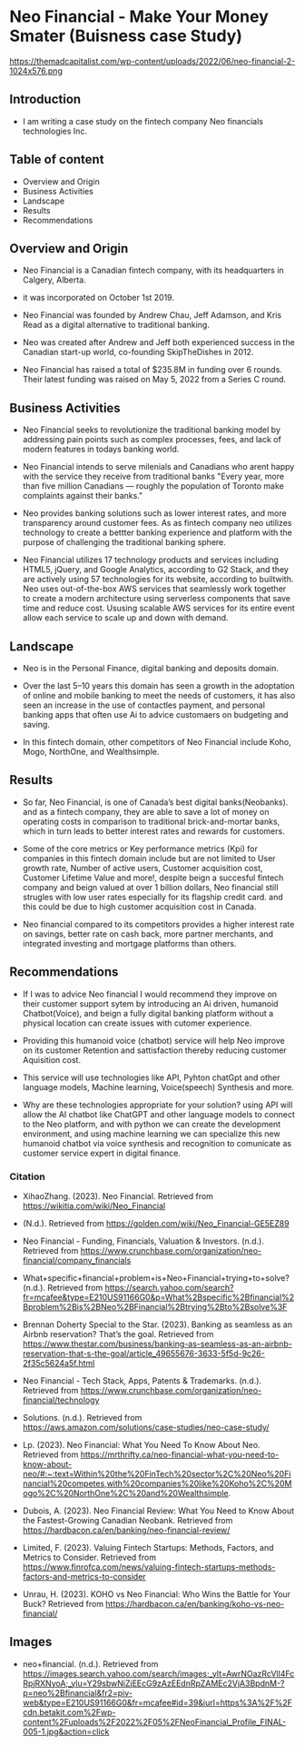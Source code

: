 # Neo Financial - Make Your Money Smater (Buisness case Study)

https://themadcapitalist.com/wp-content/uploads/2022/06/neo-financial-2-1024x576.png

## Introduction

* I am writing a case study on the fintech company Neo financials technologies Inc.

## Table of content

* Overview and Origin
* Business Activities
* Landscape
* Results
* Recommendations

## Overview and Origin

* Neo Financial is a Canadian fintech company, with its headquarters in Calgery, Alberta.

* it was incorporated on October 1st 2019.

* Neo Financial was founded by Andrew Chau, Jeff Adamson, and Kris Read as a digital alternative to traditional banking.

* Neo was created after Andrew and Jeff both experienced success in the Canadian start-up world, co-founding SkipTheDishes in 2012.

* Neo Financial has raised a total of $235.8M in funding over 6 rounds. Their latest funding was raised on May 5, 2022 from a Series C round.

## Business Activities

* Neo Financial seeks to revolutionize the traditional banking model by addressing pain points such as complex processes, fees, and lack of modern features in todays banking world.

* Neo Financial intends to serve milenials and Canadians who arent happy with the service they receive from traditional banks "Every year, more than five million Canadians — roughly the population of Toronto make complaints against their banks."

* Neo provides banking solutions such as lower interest rates, and more transparency around customer fees. As as fintech company neo utilizes technology to create a bettter banking experience and platform with the purpose of challenging the traditional banking sphere.

* Neo Financial utilizes 17 technology products and services including HTML5, jQuery, and Google Analytics, according to G2 Stack, and they are actively using 57 technologies for its website, according to builtwith. Neo uses out-of-the-box AWS services that seamlessly work together to create a modern architecture using serverless components that save time and reduce cost. Ususing scalable AWS services for its entire event allow each service to scale up and down with demand.

## Landscape

* Neo is in the Personal Finance, digital banking and deposits domain.

* Over the last 5–10 years this domain has seen a growth in the adoptation of online and mobile banking to meet the needs of customers, it has also seen an increase in the use of contactles payment, and personal banking apps that often use Ai to advice customaers on budgeting and saving.

* In this fintech domain, other competitors of Neo Financial include Koho, Mogo, NorthOne, and Wealthsimple.

## Results

* So far, Neo Financial, is one of Canada’s best digital banks(Neobanks). and as a fintech company, they are able to save a lot of money on operating costs in comparison to traditional brick-and-mortar banks, which in turn leads to better interest rates and rewards for customers.

* Some of the core metrics or Key performance metrics (Kpi) for companies in this fintech domain include but are not limited to User growth rate, Number of active users, Customer acquisition cost, Customer Lifetime Value and more!, despite beign a succesful fintech company and beign valued at over 1 billion dollars, Neo financial still strugles with low user rates especially for its flagship credit card. and this could be due to high customer acquisition cost in Canada.

* Neo financial compared to its competitors provides a higher interest rate on savings, better rate on cash back, more partner merchants, and integrated investing and mortgage platforms than others.  

## Recommendations

* If I was to advice Neo financial I would recommend they improve on their customer support sytem by introducing an Ai driven, humanoid Chatbot(Voice), and beign a fully digital banking platform without a physical location can create issues with cutomer experience.

* Providing this humanoid voice (chatbot) service will help Neo improve on its customer Retention and sattisfaction thereby reducing customer Aquisition cost.

* This service will use technologies like API, Pyhton chatGpt and other language models, Machine learning, Voice(speech) Synthesis and more.

* Why are these technologies appropriate for your solution? using API will allow the AI chatbot like ChatGPT and other language models to connect to the Neo platform, and with python we can create the development environment, and using machine learning we can specialize this new humanoid chatbot via voice synthesis and recognition to comunicate as customer service expert in digital finance.


### Citation

* XihaoZhang. (2023). Neo Financial. Retrieved from https://wikitia.com/wiki/Neo_Financial

* (N.d.). Retrieved from https://golden.com/wiki/Neo_Financial-GE5EZ89

* Neo Financial - Funding, Financials, Valuation & Investors. (n.d.). Retrieved from https://www.crunchbase.com/organization/neo-financial/company_financials

* What+specific+financial+problem+is+Neo+Financial+trying+to+solve? (n.d.). Retrieved from https://search.yahoo.com/search?fr=mcafee&type=E210US91166G0&p=What%2Bspecific%2Bfinancial%2Bproblem%2Bis%2BNeo%2BFinancial%2Btrying%2Bto%2Bsolve%3F

* Brennan Doherty Special to the Star. (2023). Banking as seamless as an Airbnb reservation? That’s the goal. Retrieved from https://www.thestar.com/business/banking-as-seamless-as-an-airbnb-reservation-that-s-the-goal/article_49655676-3633-5f5d-9c26-2f35c5624a5f.html

* Neo Financial - Tech Stack, Apps, Patents & Trademarks. (n.d.). Retrieved from https://www.crunchbase.com/organization/neo-financial/technology

* Solutions. (n.d.). Retrieved from https://aws.amazon.com/solutions/case-studies/neo-case-study/

* Lp. (2023). Neo Financial: What You Need To Know About Neo. Retrieved from https://mrthrifty.ca/neo-financial-what-you-need-to-know-about-neo/#:~:text=Within%20the%20FinTech%20sector%2C%20Neo%20Financial%20competes,with%20companies%20like%20Koho%2C%20Mogo%2C%20NorthOne%2C%20and%20Wealthsimple.

* Dubois, A. (2023). Neo Financial Review: What You Need to Know About the Fastest-Growing Canadian Neobank. Retrieved from https://hardbacon.ca/en/banking/neo-financial-review/

* Limited, F. (2023). Valuing Fintech Startups: Methods, Factors, and Metrics to Consider. Retrieved from https://www.finrofca.com/news/valuing-fintech-startups-methods-factors-and-metrics-to-consider

* Unrau, H. (2023). KOHO vs Neo Financial: Who Wins the Battle for Your Buck? Retrieved from https://hardbacon.ca/en/banking/koho-vs-neo-financial/

## Images ##

* neo+financial. (n.d.). Retrieved from https://images.search.yahoo.com/search/images;_ylt=AwrNOazRcVll4FcRpjRXNyoA;_ylu=Y29sbwNiZjEEcG9zAzEEdnRpZAMEc2VjA3BpdnM-?p=neo%2Bfinancial&fr2=piv-web&type=E210US91166G0&fr=mcafee#id=39&iurl=https%3A%2F%2Fcdn.betakit.com%2Fwp-content%2Fuploads%2F2022%2F05%2FNeoFinancial_Profile_FINAL-005-1.jpg&action=click